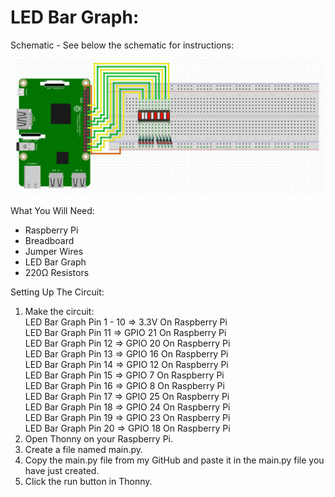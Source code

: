 # LED Bar Graph:
Schematic - See below the schematic for instructions:
 
![](Schematic.png)
 
What You Will Need:
- Raspberry Pi
- Breadboard
- Jumper Wires
- LED Bar Graph
- 220Ω Resistors

Setting Up The Circuit:
1. Make the circuit:<br />
   LED Bar Graph Pin 1 - 10 => 3.3V On Raspberry Pi<br />
   LED Bar Graph Pin 11 => GPIO 21 On Raspberry Pi<br />
   LED Bar Graph Pin 12 => GPIO 20 On Raspberry Pi<br />
   LED Bar Graph Pin 13 => GPIO 16 On Raspberry Pi<br />
   LED Bar Graph Pin 14 => GPIO 12 On Raspberry Pi<br />
   LED Bar Graph Pin 15 => GPIO 7 On Raspberry Pi<br />
   LED Bar Graph Pin 16 => GPIO 8 On Raspberry Pi<br />
   LED Bar Graph Pin 17 => GPIO 25 On Raspberry Pi<br />
   LED Bar Graph Pin 18 => GPIO 24 On Raspberry Pi<br />
   LED Bar Graph Pin 19 => GPIO 23 On Raspberry Pi<br />
   LED Bar Graph Pin 20 => GPIO 18 On Raspberry Pi
3. Open Thonny on your Raspberry Pi.
4. Create a file named main.py.
5. Copy the main.py file from my GitHub and paste it in the main.py file you have just created.
6. Click the run button in Thonny.
